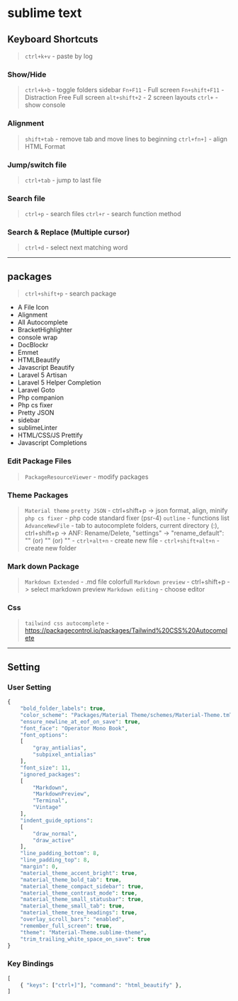 # sublime text

## Keyboard Shortcuts
> `ctrl+k+v` - paste by log
### Show/Hide
> `ctrl+k+b` - toggle folders sidebar
> `Fn+F11` - Full screen
> `Fn+shift+F11` - Distraction Free Full screen
> `alt+shift+2` - 2 screen layouts
> `ctrl+` - show console
### Alignment
> `shift+tab` - remove tab and move lines to beginning
> `ctrl+fn+]` - align HTML Format
### Jump/switch file
> `ctrl+tab` - jump to last file
### Search file
> `ctrl+p` - search files
> `ctrl+r` - search function method
### Search & Replace (Multiple cursor)
> `ctrl+d` - select next matching word

---
## packages
> `ctrl+shift+p` - search package
- A File Icon
- Alignment
- All Autocomplete
- BracketHighlighter
- console wrap
- DocBlockr
- Emmet
- HTMLBeautify
- Javascript Beautify
- Laravel 5 Artisan
- Laravel 5 Helper Completion
- Laravel Goto
- Php companion
- Php cs fixer
- Pretty JSON
- sidebar
- sublimeLinter
- HTML/CSS/JS Prettify
- Javascript Completions
### Edit Package Files
> `PackageResourceViewer` - modify packages
### Theme Packages
> `Material theme`
> `pretty JSON` - ctrl+shift+p -> json format, align, minify
> `php cs fixer` - php code standard fixer (psr-4)
> `outline` - functions list
> `AdvanceNewFile` - tab to autocomplete folders, current directory (:), ctrl+shift+p -> ANF: Rename/Delete, "settings" -> "rename_default": "<filename>" (or) "<filepath>" (or) "<filedirectory>"
	- `ctrl+alt+n` - create new file
	- `ctrl+shift+alt+n` - create new folder
### Mark down Package
> `Markdown Extended` - .md file colorfull
> `Markdown preview` - ctrl+shift+p -> select markdown preview
> `Markdown editing` - choose editor
### Css
> `tailwind css autocomplete` - https://packagecontrol.io/packages/Tailwind%20CSS%20Autocomplete

---
## Setting

### User Setting
```php
{
	"bold_folder_labels": true,
	"color_scheme": "Packages/Material Theme/schemes/Material-Theme.tmTheme",
	"ensure_newline_at_eof_on_save": true,
	"font_face": "Operator Mono Book",
	"font_options":
	[
		"gray_antialias",
		"subpixel_antialias"
	],
	"font_size": 11,
	"ignored_packages":
	[
		"Markdown",
		"MarkdownPreview",
		"Terminal",
		"Vintage"
	],
	"indent_guide_options":
	[
		"draw_normal",
		"draw_active"
	],
	"line_padding_bottom": 8,
	"line_padding_top": 8,
	"margin": 0,
	"material_theme_accent_bright": true,
	"material_theme_bold_tab": true,
	"material_theme_compact_sidebar": true,
	"material_theme_contrast_mode": true,
	"material_theme_small_statusbar": true,
	"material_theme_small_tab": true,
	"material_theme_tree_headings": true,
	"overlay_scroll_bars": "enabled",
	"remember_full_screen": true,
	"theme": "Material-Theme.sublime-theme",
	"trim_trailing_white_space_on_save": true
}
```

### Key Bindings
```php
[
	{ "keys": ["ctrl+]"], "command": "html_beautify" },
]
```
